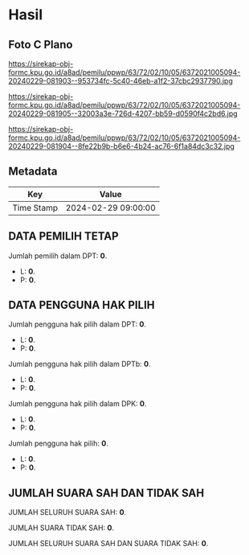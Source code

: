 # Hasil

## Foto C Plano

https://sirekap-obj-formc.kpu.go.id/a8ad/pemilu/ppwp/63/72/02/10/05/6372021005094-20240229-081903--953734fc-5c40-46eb-a1f2-37cbc2937790.jpg

https://sirekap-obj-formc.kpu.go.id/a8ad/pemilu/ppwp/63/72/02/10/05/6372021005094-20240229-081905--32003a3e-726d-4207-bb59-d0590f4c2bd6.jpg

https://sirekap-obj-formc.kpu.go.id/a8ad/pemilu/ppwp/63/72/02/10/05/6372021005094-20240229-081904--8fe22b9b-b6e6-4b24-ac76-6f1a84dc3c32.jpg


## Metadata

| Key        | Value               |
| ---------- | ------------------- |
| Time Stamp | 2024-02-29 09:00:00 |


## DATA PEMILIH TETAP

Jumlah pemilih dalam DPT: **0**.
 * L: **0**.
 * P: **0**.

## DATA PENGGUNA HAK PILIH

Jumlah pengguna hak pilih dalam DPT: **0**.
 * L: **0**.
 * P: **0**.

Jumlah pengguna hak pilih dalam DPTb: **0**.
 * L: **0**.
 * P: **0**.

Jumlah pengguna hak pilih dalam DPK: **0**.
 * L: **0**.
 * P: **0**.

Jumlah pengguna hak pilih: **0**.
 * L: **0**.
 * P: **0**.

## JUMLAH SUARA SAH DAN TIDAK SAH

JUMLAH SELURUH SUARA SAH: **0**.

JUMLAH SUARA TIDAK SAH: **0**.

JUMLAH SELURUH SUARA SAH DAN SUARA TIDAK SAH: **0**.


